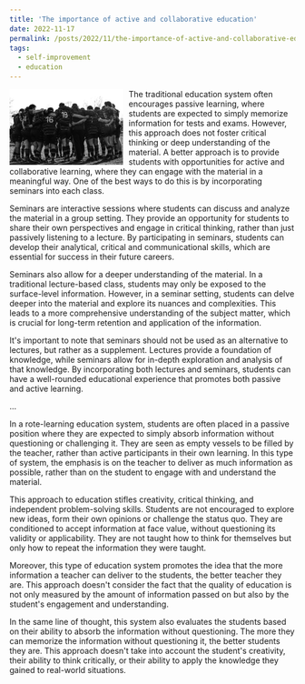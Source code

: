 ```yaml
---
title: 'The importance of active and collaborative education'
date: 2022-11-17
permalink: /posts/2022/11/the-importance-of-active-and-collaborative-education/
tags:
  - self-improvement
  - education
---
```


<img width="200" alt="team" src="/images/posts/the-importance-of-active-and-collaborative-education.jpg" style="float: left; margin-right: 10px;" /> The traditional education system often encourages passive learning, where students are expected to simply memorize information for tests and exams. However, this approach does not foster critical thinking or deep understanding of the material. A better approach is to provide students with opportunities for active and collaborative learning, where they can engage with the material in a meaningful way. One of the best ways to do this is by incorporating seminars into each class.

Seminars are interactive sessions where students can discuss and analyze the material in a group setting. They provide an opportunity for students to share their own perspectives and engage in critical thinking, rather than just passively listening to a lecture. By participating in seminars, students can develop their analytical, critical and communicational skills, which are essential for success in their future careers.

Seminars also allow for a deeper understanding of the material. In a traditional lecture-based class, students may only be exposed to the surface-level information. However, in a seminar setting, students can delve deeper into the material and explore its nuances and complexities. This leads to a more comprehensive understanding of the subject matter, which is crucial for long-term retention and application of the information.

It's important to note that seminars should not be used as an alternative to lectures, but rather as a supplement. Lectures provide a foundation of knowledge, while seminars allow for in-depth exploration and analysis of that knowledge. By incorporating both lectures and seminars, students can have a well-rounded educational experience that promotes both passive and active learning.

...

In a rote-learning education system, students are often placed in a passive position where they are expected to simply absorb information without questioning or challenging it. They are seen as empty vessels to be filled by the teacher, rather than active participants in their own learning. In this type of system, the emphasis is on the teacher to deliver as much information as possible, rather than on the student to engage with and understand the material.

This approach to education stifles creativity, critical thinking, and independent problem-solving skills. Students are not encouraged to explore new ideas, form their own opinions or challenge the status quo. They are conditioned to accept information at face value, without questioning its validity or applicability. They are not taught how to think for themselves but only how to repeat the information they were taught.

Moreover, this type of education system promotes the idea that the more information a teacher can deliver to the students, the better teacher they are. This approach doesn't consider the fact that the quality of education is not only measured by the amount of information passed on but also by the student's engagement and understanding.

In the same line of thought, this system also evaluates the students based on their ability to absorb the information without questioning. The more they can memorize the information without questioning it, the better students they are. This approach doesn't take into account the student's creativity, their ability to think critically, or their ability to apply the knowledge they gained to real-world situations.
